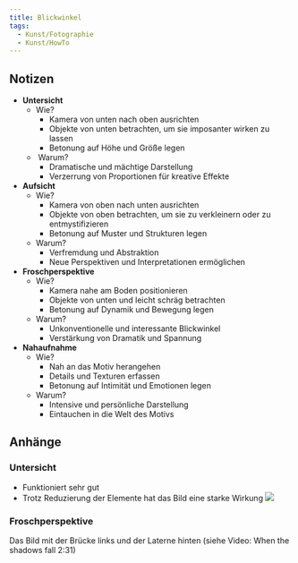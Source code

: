 ```yaml
---
title: Blickwinkel
tags:
  - Kunst/Fotographie
  - Kunst/HowTo
---
```


## Notizen

- **Untersicht**
	- Wie?
		- Kamera von unten nach oben ausrichten
		- Objekte von unten betrachten, um sie imposanter wirken zu lassen
		- Betonung auf Höhe und Größe legen
	-  Warum?
		- Dramatische und mächtige Darstellung
		- Verzerrung von Proportionen für kreative Effekte
- **Aufsicht**
	- Wie?
		- Kamera von oben nach unten ausrichten
	    - Objekte von oben betrachten, um sie zu verkleinern oder zu entmystifizieren
	    - Betonung auf Muster und Strukturen legen
	- Warum?
		- Verfremdung und Abstraktion
		- Neue Perspektiven und Interpretationen ermöglichen
- **Froschperspektive**
	- Wie?
		- Kamera nahe am Boden positionieren
	    - Objekte von unten und leicht schräg betrachten
	    - Betonung auf Dynamik und Bewegung legen
	- Warum?
		- Unkonventionelle und interessante Blickwinkel
		- Verstärkung von Dramatik und Spannung
- **Nahaufnahme**
	- Wie?
		- Nah an das Motiv herangehen
		- Details und Texturen erfassen
		- Betonung auf Intimität und Emotionen legen
	- Warum?
		- Intensive und persönliche Darstellung
		- Eintauchen in die Welt des Motivs

## Anhänge

### Untersicht

- Funktioniert sehr gut
- Trotz Reduzierung der Elemente hat das Bild eine starke Wirkung
![](./Bilder/blickwinkel_1.5.1.png)

### Froschperspektive

Das Bild mit der Brücke links und der Laterne hinten (siehe Video: When the shadows fall 2:31)
